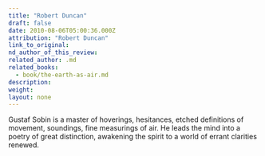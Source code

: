 ```yaml
---
title: "Robert Duncan"
draft: false
date: 2010-08-06T05:00:36.000Z
attribution: "Robert Duncan"
link_to_original:
nd_author_of_this_review:
related_author: .md
related_books:
  - book/the-earth-as-air.md
description:
weight:
layout: none
---
```

Gustaf Sobin is a master of hoverings, hesitances, etched definitions of movement, soundings, fine measurings of air. He leads the mind into a poetry of great distinction, awakening the spirit to a world of errant clarities renewed.

